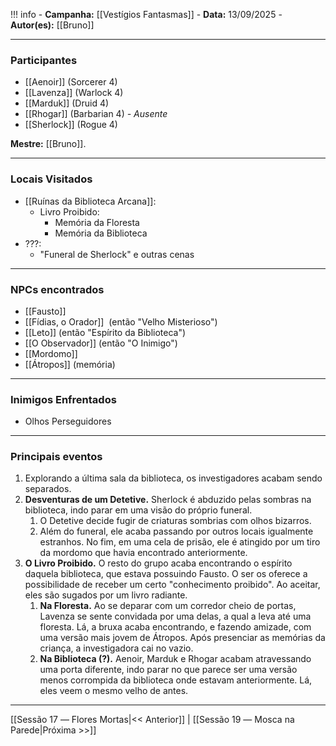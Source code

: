 !!! info
	- **Campanha:** [[Vestígios Fantasmas]]
	- **Data:** 13/09/2025
	- **Autor(es):** [[Bruno]]

---

### Participantes

- [[Aenoir]] (Sorcerer 4)
- [[Lavenza]] (Warlock 4)
- [[Marduk]] (Druid 4)
- [[Rhogar]] (Barbarian 4) *- Ausente*
- [[Sherlock]] (Rogue 4)

**Mestre:** [[Bruno]].

---  

### Locais Visitados

- [[Ruínas da Biblioteca Arcana]]:
	- Livro Proibido:
		- Memória da Floresta
		- Memória da Biblioteca
- ???:
	- "Funeral de Sherlock" e outras cenas

---

### NPCs encontrados

- [[Fausto]]
- [[Fídias, o Orador]]  (então "Velho Misterioso")
- [[Leto]] (então "Espírito da Biblioteca")
- [[O Observador]] (então "O Inimigo")
- [[Mordomo]]
- [[Átropos]] (memória)

---

### Inimigos Enfrentados

- Olhos Perseguidores

---

### Principais eventos

1. Explorando a última sala da biblioteca, os investigadores acabam sendo separados.
2. **Desventuras de um Detetive.** Sherlock é abduzido pelas sombras na biblioteca, indo parar em uma visão do próprio funeral.
	1. O Detetive decide fugir de criaturas sombrias com olhos bizarros.
	2. Além do funeral, ele acaba passando por outros locais igualmente estranhos. No fim, em uma cela de prisão, ele é atingido por um tiro da mordomo que havia encontrado anteriormente.
3. **O Livro Proibido.** O resto do grupo acaba encontrando o espírito daquela biblioteca, que estava possuindo Fausto. O ser os oferece a possibilidade de receber um certo "conhecimento proibido". Ao aceitar, eles são sugados por um livro radiante.
	1. **Na Floresta.** Ao se deparar com um corredor cheio de portas, Lavenza se sente convidada por uma delas, a qual a leva até uma floresta. Lá, a bruxa acaba encontrando, e fazendo amizade, com uma versão mais jovem de Átropos. Após presenciar as memórias da criança, a investigadora cai no vazio.
	2. **Na Biblioteca (?).** Aenoir, Marduk e Rhogar acabam atravessando uma porta diferente, indo parar no que parece ser uma versão menos corrompida da biblioteca onde estavam anteriormente. Lá, eles veem o mesmo velho de antes.

---

[[Sessão 17 ― Flores Mortas|<< Anterior]] | [[Sessão 19 ― Mosca na Parede|Próxima >>]]